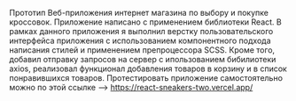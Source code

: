 Прототип Веб-приложения интернет магазина по выбору и покупке кроссовок.
Приложение написано с применением библиотеки React.
В рамках данного приложения я выполнил верстку пользовательского интерфейса приложения с использованием компонентного подхода написания стилей и применением препроцессора SCSS. Кроме того, 
добавил отправку запросов на сервер с ипользованием бибилиотеки axios, реализовал функционал добавления товаров в корзину и в список понравившихся товаров. 
Протестировать приложение самостоятельно можно по этой ссылке --> https://react-sneakers-two.vercel.app/
